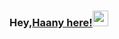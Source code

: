 ### Hey,[Haany here!]()<img src="https://media.giphy.com/media/hvRJCLFzcasrR4ia7z/giphy.gif" width="25px">
